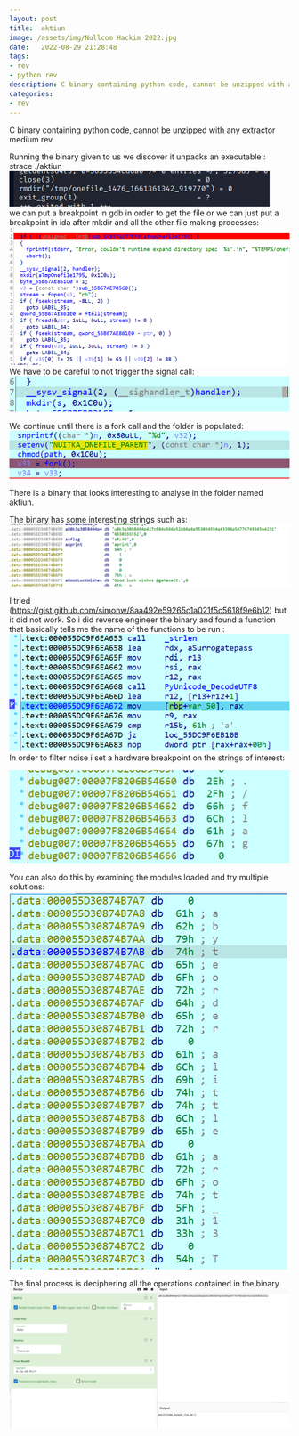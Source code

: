 ```yaml
---
layout: post
title:  aktiun
image: /assets/img/Nullcom Hackim 2022.jpg
date:   2022-08-29 21:28:48
tags:
- rev
- python rev
description: C binary containing python code, cannot be unzipped with any extractor medium rev.  
categories:
- rev
---
```


C binary containing python code, cannot be unzipped with any extractor medium rev.  

Running the binary given to us we discover it unpacks an executable :  
strace ./aktiun  
![](/assets/img/2022-08-24-20-16-22.png)  
we can put a breakpoint in gdb in order to get the file or we can just put a breakpoint in ida after mkdir and all the other file making processes:  
![](/assets/img/2022-08-24-20-19-24.png)
We have to be careful to not trigger the signal call:
![](/assets/img/2022-08-24-20-22-28.png)

We continue until there is a fork call and the folder is populated:
![](/assets/img/2022-08-24-20-23-45.png)

There is a binary that looks interesting to analyse in the folder named aktiun.

The binary has some interesting strings such as:  
![](/assets/img/2022-08-24-20-27-51.png)


I tried (https://gist.github.com/simonw/8aa492e59265c1a021f5c5618f9e6b12) but it did not work. So i did reverse engineer the binary and found a function that basically tells me the name of the functions to be run  :
![](/assets/img/2022-08-24-20-36-05.png)
In order to filter noise i set a hardware breakpoint on the strings of interest:

![](/assets/img/2022-08-24-20-38-13.png)

You can also do this by examining the modules loaded and try multiple solutions:
![](/assets/img/2022-08-24-20-11-10.png)

The final process is deciphering all the operations contained in the binary
![](/assets/img/2022-08-24-20-13-44.png)